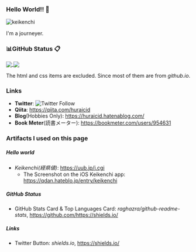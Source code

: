 ### Hello World!! 👋
![keikenchi](https://user-images.githubusercontent.com/96579570/216797826-2b6fbcfd-519a-4448-85d9-6dd855c93963.jpg)

I'm a journeyer.


### 📊GitHub Status 📋
<!-- Repository Status -->
<a href="https://github.com/huraicid/github-readme-stats">
  <img align="center" src="https://github-readme-stats.vercel.app/api?username=huraicid&hide=stars,prs,contribs&theme=tokyonight" />
</a>
<!-- Source Code Statistics -->
<a href="https://github.com/huraicid/">
  <img align="center" src="https://github-readme-stats.vercel.app/api/top-langs/?username=huraicid&layout=compact&theme=tokyonight&hide=HTML,css" />
</a>

The html and css items are excluded. Since most of them are from *github.io*.


### Links
- **Twitter**: ![Twitter Follow](https://img.shields.io/twitter/follow/huraicid)
- **Qiita**: https://qiita.com/huraicid
- **Blog**(Hobbies Only): https://huraicid.hatenablog.com/
- **Book Meter**(読書メーター): https://bookmeter.com/users/954631


### Artifacts I used on this page
##### Hello world
- *Keikenchi(経県値)*: https://uub.jp/j.cgi
  - The Screenshot on the iOS Keikenchi app: https://qdan.hateblo.jp/entry/keikenchi
##### GitHub Status
- GitHub Stats Card & Top Languages Card: *raghazra/github-readme-stats*, https://github.com/https://shields.io/
##### Links
- Twitter Button: *shields.io*, https://shields.io/



<!--
**huraicid/huraicid** is a ✨ _special_ ✨ repository because its `README.md` (this file) appears on your GitHub profile.

Here are some ideas to get you started:

- 🔭 I’m currently working on ...
- 🌱 I’m currently learning ...
- 👯 I’m looking to collaborate on ...
- 🤔 I’m looking for help with ...
- 💬 Ask me about ...
- 📫 How to reach me: ...
- 😄 Pronouns: ...
- ⚡ Fun fact: ...
-->

